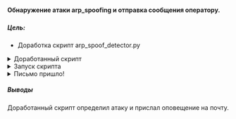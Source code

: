 #### Обнаружение атаки arp_spoofing и отправка сообщения оператору.
###  


##### Цель:
* Доработка скрипт arp_spoof_detector.py




<details>
<summary>Доработанный скрипт</summary>

```
#!/usr/bin/env python
import scapy.all as scapy
#import smtp
import smtplib                        # Импортируем библиотеку smtplib для отправки e-mail
from email.mime.text import MIMEText  # Импортируем MIMEText, чтобы определить текст сообщения
import getpass                       # Импортируем библиотеку getpass, чтобы скрыть ваш пароль

def get_mac(ip):
    ''' Get mac address by ip '''
    arp_req = scapy.ARP(pdst=ip)
    broadcast = scapy.Ether(dst='ff:ff:ff:ff:ff:ff')
    arp_req_broadcast = broadcast/arp_req
    resp_list = scapy.srp(arp_req_broadcast, timeout=1, verbose=False)[0]

    return resp_list[0][1].hwsrc

def send_alarm(email, password, message):
  ''' Отправляет уведомление об атаке на email с использованием SMTP '''
  mail_server = 'smtp.MAILSERVER'  # Выберите SMTP-сервер своего провайдера электронной почты
  mail_port = 587                 # Порт SMTP-сервера
  recipient_mail = email          # Email-адрес получателя уведомления
  sender_mail = email             # Email-адрес отправителя
  sender_password = password    # Пароль отправителя (включая надежную аутентификацию)
  message = MIMEText(message)     # Определение текста сообщения
  message['Subject'] = 'ALARM! ARP-spoofing attack was detected！'  # Задание темы сообщения
  message['From'] = sender_mail   # Задание адреса отправителя
  message['To'] = recipient_mail  # Задание адреса получателя
  try:
    server = smtplib.SMTP(mail_server, mail_port)  # Подключаемся к SMTP-серверу
    server.starttls()                             # Начать безопасную связь
    server.login(sender_mail, sender_password)     # Входим в учетную запись отправителя
    server.sendmail(sender_mail, recipient_mail, message.as_string()) # Отправляем сообщение
    server.quit()                                 # Выходим из учетной записи отправителя
    print('[Info] E-mail is sent successfully!')
  except Exception as ex:
    print(f'[Error] {ex}')

def process_sniffed_packet(packet):
   if packet.haslayer(scapy.ARP) and packet[scapy.ARP].op == 2:
      try:
         real_mac = get_mac(packet[scapy.ARP].psrc)
         response_mac = packet[scapy.ARP].hwsrc
         if real_mac != response_mac:
         # Отправляем уведомление на почту
           email = 'UserMail'    # Задайте свой адрес электронной почты
           password = getpass.getpass()   # Запрос пароля для отправителя уведомлений
           message = 'ALARM! ARP-spoofing attack was detected! Please check your network.'  # Текстовое сообщение
           send_alarm(email, password, message)  # Отправляем уведомление об атаке
           print('ALARM! ARP-spoofing attack was detected!')
      except IndexError:
         pass



def sniff(interface):
   scapy.sniff(iface=interface, store=False, prn=process_sniffed_packet)

sniff('ens18')

```
</summary>

</details>

<details>
<summary>Запуск скрипта</summary>

##### Запускаем Arpspoof на атакующей машине.

![alt-текст](/lab-8/img/spoof.png)

##### Запускаем arp_spoof_detector на компьютере жертвы.
![alt-текст](/lab-8/img/start.png)
</summary>
</details>

<details>
<summary>Письмо пришло!</summary>

![alt-текст](/lab-8/img/email.png)
</summary>
</details>

##### Выводы
Доработанный скрипт определил атаку и прислал оповещение на почту.
